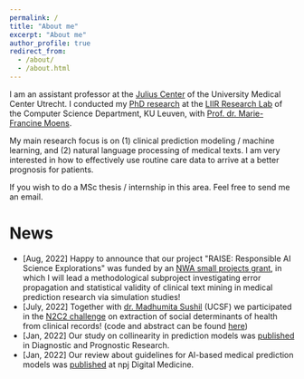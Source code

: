 ```yaml
---
permalink: /
title: "About me"
excerpt: "About me"
author_profile: true
redirect_from: 
  - /about/
  - /about.html
---
```



I am an assistant professor at the [Julius Center](https://juliuscentrum.umcutrecht.nl/en) of the University Medical Center Utrecht. I conducted my [PhD research](https://limo.libis.be/primo-explore/fulldisplay?docid=LIRIAS2837094&context=L&vid=Lirias&search_scope=Lirias&tab=default_tab&fromSitemap=1) at the [LIIR Research Lab](https://liir.cs.kuleuven.be/) of the Computer Science Department, KU Leuven, with [Prof. dr. Marie-Francine Moens](https://people.cs.kuleuven.be/~sien.moens/). 

My main research focus is on (1) clinical prediction modeling / machine learning, and (2) natural language processing of medical texts. I am very interested in how to effectively use routine care data to arrive at a better prognosis for patients.

If you wish to do a MSc thesis / internship in this area. Feel free to send me an email.

News
======
- [Aug, 2022] Happy to announce that our project "RAISE: Responsible AI Science Explorations" was funded by an [NWA small projects grant](https://www.nwo.nl/en/calls/small-projects-nwa-routes-21/22), in which I will lead a methodological subproject investigating error propagation and statistical validity of clinical text mining in medical prediction research via simulation studies!
- [July, 2022] Together with [dr. Madhumita Sushil](https://madhumitasushil.github.io/) (UCSF) we participated in the [N2C2 challenge](https://n2c2.dbmi.hms.harvard.edu/2022-track-2) on extraction of social determinants of health from clinical records! (code and abstract can be found [here](https://github.com/tuur/sdoh_n2c2track2_ucsf_umcu))
- [Jan, 2022] Our study on collinearity in prediction models was [published](https://doi.org/10.1186/s41512-021-00115-5) in Diagnostic and Prognostic Research.
- [Jan, 2022] Our review about guidelines for AI-based medical prediction models was [published](https://www.nature.com/articles/s41746-021-00549-7) at npj Digital Medicine.

